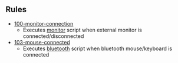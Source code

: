## Rules

 - [100-monitor-connection](100-monitor-connection.rules)
   - Executes [monitor](../.plugs/monitor) script when external monitor is connected/disconnected
 - [103-mouse-connected](103-mouse-connected.rules)
   - Executes [bluetooth](../.plugs/bluetooth) script when bluetooth mouse/keyboard is connected